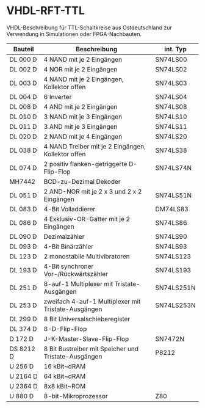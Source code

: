 # VHDL-RFT-TTL
VHDL-Beschreibung für TTL-Schaltkreise aus Ostdeutschland zur Verwendung in Simulationen oder FPGA-Nachbauten.

Bauteil   | Beschreibung                                          | int. Typ
-------   | ------------                                          | --------
DL 000 D  | 4 NAND mit je 2 Eingängen                             | SN74LS00
DL 002 D  | 4 NOR mit je 2 Eingängen                              | SN74LS02
DL 003 D  | 4 NAND mit je 2 Eingängen, Kollektor offen            | SN74LS03
DL 004 D  | 6 Inverter                                            | SN74LS04 
DL 008 D  | 4 AND mit je 2 Eingängen                              | SN74LS08
DL 010 D  | 3 NAND mit je 3 Eingängen                             | SN74LS10
DL 011 D  | 3 AND mit je 3 Eingängen                              | SN74LS11
DL 020 D  | 2 NAND mit je 4 Eingängen                             | SN74LS20
DL 038 D  | 4 NAND Treiber mit je 2 Eingängen, Kollektor offen    | SN74LS38
DL 074 D  | 2 positiv flanken-getriggerte D-Flip-Flop             | SN74LS74N 
MH7442    | BCD-zu-Dezimal Dekoder                              
DL 051 D  | 2 AND-NOR mit je 2 x 3 und 2 x 2 Eingängen            | SN74LS51N 
DL 083 D  | 4-Bit Volladdierer                                    | DM74LS83
DL 086 D  | 4 Exklusiv-OR-Gatter mit je 2 Eingängen               | SN74LS86
DL 090 D  | Dezimalzähler                                         | SN74LS90
DL 093 D  | 4-Bit Binärzähler                                     | SN74LS93
DL 123 D  | 2 monostabile Multivibratoren                         | SN74LS123
DL 193 D  | 4-Bit synchroner Vor-/Rückwärtszähler                 | SN74LS193
DL 251 D  | 8-auf-1 Multiplexer mit Tristate-Ausgängen            | SN74LS251N
DL 253 D  | zweifach 4-auf-1 Multiplexer mit Tristate-Ausgängen   | SN74LS253N
DL 299 D  | 8 Bit Universalschieberegister                        
DL 374 D  | 8-D-Flip-Flop                                         
D 172 D   | J-K-Master-Slave-Flip-Flop                            | SN7472N
DS 8212 D | 8 Bit Bustreiber mit Speicher und Tristate-Ausgängen  | P8212
U 256 D   | 16 kBit~dRAM
U 2164 D  | 64 kBit~dRAM
U 2364 D  | 8x8 kBit~ROM
U 880 D   | 8-bit-Mikroprozessor                                  | Z80

